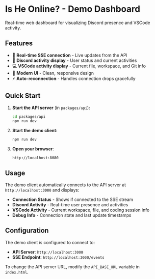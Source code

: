 # Is He Online? - Demo Dashboard

Real-time web dashboard for visualizing Discord presence and VSCode activity.

## Features

- 📡 **Real-time SSE connection** - Live updates from the API
- 👤 **Discord activity display** - User status and current activities  
- 💻 **VSCode activity display** - Current file, workspace, and Git info
- 🎨 **Modern UI** - Clean, responsive design
- ⚡ **Auto-reconnection** - Handles connection drops gracefully

## Quick Start

1. **Start the API server** (in `packages/api`):
   ```bash
   cd packages/api
   npm run dev
   ```

2. **Start the demo client**:
   ```bash
   npm run dev
   ```

3. **Open your browser**:
   ```
   http://localhost:8080
   ```

## Usage

The demo client automatically connects to the API server at `http://localhost:3000` and displays:

- **Connection Status** - Shows if connected to the SSE stream
- **Discord Activity** - Real-time user presence and activities
- **VSCode Activity** - Current workspace, file, and coding session info
- **Debug Info** - Connection state and last update timestamps

## Configuration

The demo client is configured to connect to:
- **API Server**: `http://localhost:3000`
- **SSE Endpoint**: `http://localhost:3000/events`

To change the API server URL, modify the `API_BASE_URL` variable in `index.html`.
